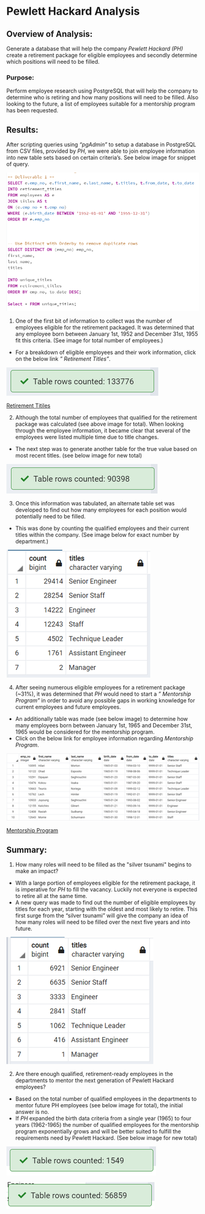 # Pewlett Hackard Analysis

## Overview of Analysis: 
Generate a database that will help the company *Pewlett Hackard (PH)* create a retirement package for eligible employees and secondly determine which positions will need to be filled. 
### Purpose:
Perform employee research using PostgreSQL that will help the company to determine who is retiring and how many positions will need to be filled. Also looking to the future, a list of employees suitable for a mentorship program has been requested. 

## Results: 
After scripting queries using *“pgAdmin”* to setup a database in PostgreSQL from CSV files, provided by *PH*, we were able to join employee information into new table sets based on certain criteria’s. See below image for snippet of query.

![]( https://github.com/Apollo619/Pewlett-Hackard-Analysis/blob/main/Resources/query%20script.PNG)

1.	One of the first bit of information to collect was the number of employees eligible for the retirement packaged. It was determined that any employee born between January 1st, 1952 and December 31st, 1955 fit this criteria. (See image for total number of employees.) 
  -	For a breakdown of eligible employees and their work information, click on the below link *” Retirement Titles”*.

![]( https://github.com/Apollo619/Pewlett-Hackard-Analysis/blob/main/Resources/Number%20of%20employees%20eligible%20for%20retirement_retirement_titles.PNG)

[Retirement Titiles](https://github.com/Apollo619/Pewlett-Hackard-Analysis/blob/main/Data/retirement_titles.csv)

2.	Although the total number of employees that qualified for the retirement package was calculated (see above image for total). When looking through the employee information, it became clear that several of the employees were listed multiple time due to title changes. 
  -	The next step was to generate another table for the true value based on most recent titles. (see below image for new total)

![](https://github.com/Apollo619/Pewlett-Hackard-Analysis/blob/main/Resources/Number%20of%20employees%20eligible%20for%20retirement_unique_titles.PNG)

3.	Once this information was tabulated, an alternate table set was developed to find out how many employees for each position would potentially need to be filled. 
  -	This was done by counting the qualified employees and their current titles within the company. (See image below for exact number by department.)

![]( https://github.com/Apollo619/Pewlett-Hackard-Analysis/blob/main/Resources/retiring%20titles.PNG) 

4.	After seeing numerous eligible employees for a retirement package (~31%), it was determined that *PH* would need to start a *” Mentorship Program”* in order to avoid any possible gaps in working knowledge for current employees and future employees.  
  -	An additionally table was made (see below image) to determine how many employees born between January 1st, 1965 and December 31st, 1965 would be considered for the         mentorship program.
  -	Click on the below link for employee information regarding *Mentorship Program*.

![]( https://github.com/Apollo619/Pewlett-Hackard-Analysis/blob/main/Resources/mentorship%20table.PNG)

[Mentorship Program](https://github.com/Apollo619/Pewlett-Hackard-Analysis/blob/main/Data/mentorship_eligibilty.csv)

## Summary:
1.	How many roles will need to be filled as the "silver tsunami" begins to make an impact?
  -	With a large portion of employees eligible for the retirement package, it is imperative for *PH* to fill the vacancy. Luckily not everyone is expected to retire all at the       same time. 
  -	A new query was made to find out the number of eligible employees by titles for each year, starting with the oldest and most likely to retire. This first surge from the        “silver tsunami” will give the company an idea of how many roles will need to be filled over the next five years and into future. 

![]( https://github.com/Apollo619/Pewlett-Hackard-Analysis/blob/main/Resources/count%20of%20retirees%20in%2052.PNG) 

2.	Are there enough qualified, retirement-ready employees in the departments to mentor the next generation of Pewlett Hackard employees?
  - Based on the total number of qualified employees in the departments to mentor future PH employees (see below image for total), the initial answer is no. 
  -	If *PH* expanded the birth data criteria from a single year (1965) to four years (1962-1965) the number of qualified employees for the mentorship program exponentially grows     and will be better suited to fulfill the requirements need by Pewlett Hackard. (See below image for new total)

![]( https://github.com/Apollo619/Pewlett-Hackard-Analysis/blob/main/Resources/Number%20of%20employees%20eligible%20for%20mentorship%20program.PNG)

![]( https://github.com/Apollo619/Pewlett-Hackard-Analysis/blob/main/Resources/Number%20of%20employees%20eligible%20for%20mentorship%20expanded.PNG)
